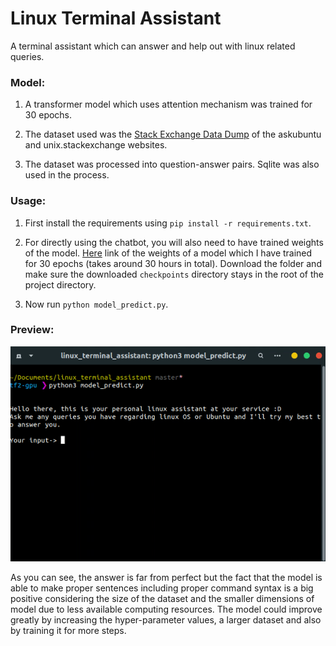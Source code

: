 # Linux Terminal Assistant
A terminal assistant which can answer and help out with linux related queries.  

### Model:
1. A transformer model which uses attention mechanism was trained for 30 epochs.  
2. The dataset used was the [Stack Exchange Data Dump](https://archive.org/details/stackexchange) of the askubuntu and unix.stackexchange websites.

3. The dataset was processed into question-answer pairs. Sqlite was also used in the process.

### Usage:
1. First install the requirements using `pip install -r requirements.txt`.

2. For directly using the chatbot, you will also need to have trained weights of the model. [Here](https://drive.google.com/drive/folders/1kKVl89po2kJf8V1Gp5HleIXD8hnLEoTa?usp=sharing) link of the weights of a model which I have trained for 30 epochs (takes around 30 hours in total). Download the folder and make sure the downloaded `checkpoints` directory stays in the root of the project directory.

4. Now run `python model_predict.py`.

### Preview:
![preview gif](https://github.com/atul-g/linux_terminal_assistant/blob/master/preview.gif)

As you can see, the answer is far from perfect but the fact that the model is able to make proper sentences including proper command syntax is a big positive considering the size of the dataset and the smaller dimensions of model due to less available computing resources.
The model could improve greatly by increasing the hyper-parameter values, a larger dataset and also by training it for more steps.
